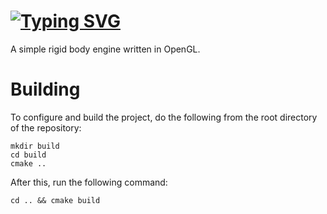 # [![Typing SVG](https://readme-typing-svg.herokuapp.com?font=Fira+Code&pause=1000&random=false&width=750&lines=Rigid+body+engine)](https://git.io/typing-svg)
A simple rigid body engine written in OpenGL.

# Building
To configure and build the project, do the following from the root directory of the repository:
```console
mkdir build
cd build
cmake ..
```
After this, run the following command:
```console
cd .. && cmake build
```
